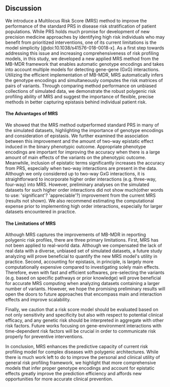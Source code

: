 ## Discussion

We introduce a Multilocus Risk Score (MRS) method to improve the performance of the standard PRS in disease risk stratification of patient populations. 
While PRS holds much promise for development of new precision medicine approaches by identifying high risk individuals who may benefit from prioritized interventions, one of its current limitations is the model simplicity [@doi:10.1038/s41576-018-0018-x].
As a first step towards addressing this issue and increasing comprehensiveness of risk profiling models, in this study, we developed a new applied MRS method from the MB-MDR framework that enables automatic genotype encodings and takes into account multiple models for detecting gene-gene (GxG) interactions. 
Utilizing the efficient implementation of MB-MDR, MRS automatically infers the genotype encodings and simultaneously computes the risk matrices of pairs of variants.
Through comparing method performance on unbiased collections of simulated data, we demonstrate the robust polygenic risk profiling ability of MRS and suggest the importance of flexible, precise methods in better capturing epistasis behind individual patient risk.

#### The Advantages of MRS
We showed that the MRS method outperformed standard PRS in many of the simulated datasets, highlighting the importance of genotype encodings and consideration of epistasis.
We further examined the association between this improvement and the amount of two-way epistatic effect induced in the binary phenotypic outcome.
Appropriate phenotype encodings are important for improving the accuracy when there is a large amount of main effects of the variants on the phenotypic outcome.
Meanwhile, inclusion of epistatic terms significantly increases the accuracy from PRS, especially when two-way interactions are present in the data.
Although we only considered up to two-way GxG interactions, it is straightforward to incorporate higher order interactions (e.g. three-way, four-way) into MRS.
However, preliminary analyses on the simulated datasets for such higher order interactions did not show much(other words to use: 'significant'? 'appreciable'?) improvement from the current MRS (results not shown).
We also recommend estimating the computational expense prior to implementing high order interactions, especially for larger datasets encountered in practice.

#### The Limitations of MRS
Although MRS captures the improvements of MB-MDR in reporting polygenic risk profiles, there are three primary limitations.
First, MRS has not been applied to real-world data.
Although we compensated the lack of real data with a diverse, unbiased set of simulated datasets, a future study analyzing will prove beneficial to quantify the new MRS model's utility in practice.
Second, accounting for epistasis, in principle, is largely more computationally expensive compared to investigating solely main effects.
Therefore, even with fast and efficient softwares, pre-selecting the variants (e.g. based on specific pathways or prior knowledge) will prove beneficial for accurate MRS computing when analyzing datasets containing a larger number of variants.
However, we hope the promising preliminary results will open the doors to future approaches that encompass main and interaction effects and improve scalability.

Finally, we caution that a risk score model should be evaluated based on not only sensitivity and specificity but also with respect to potential clinical efficacy, and any genetic risk should be interpreted in aggregate with other risk factors.
Future works focusing on gene-environment interactions with time-dependent risk factors will be crucial in order to communicate risk properly for preventive interventions.

In conclusion, MRS enhances the predictive capacity of current risk profiling model for complex diseases with polygenic architectures.
While there is much work left to do to improve the personal and clinical utility of general risk profiling framework, we highlight that more comprehensive models that infer proper genotype encodings and account for epistatic effects greatly improve the prediction efficiency and affords new opportunities for more accurate clinical prevention.